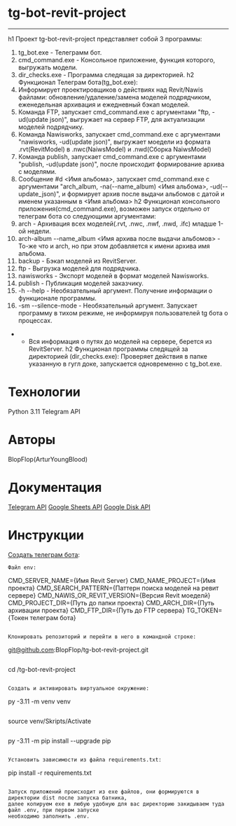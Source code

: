 # tg-bot-revit-project
---
h1 Проект tg-bot-revit-project представляет собой 3 программы:
1. tg_bot.exe - Телеграмм бот.
2. cmd_command.exe - Консольное приложение, функция которого, выгружать модели.
3. dir_checks.exe - Программа следящая за директорией.
h2 Функционал Телеграм бота(tg_bot.exe):
1. Информирует проектировщиков о действиях над Revit/Nawis файлами: обновление/удаление/замена моделей подрядчиком,
еженедельная архивация и ежедневный бэкап моделей. 
2. Команда FTP, запускает cmd_command.exe с аргументами "ftp, -ud(update json)", выгружает на сервер FTP, 
для актуализации моделей подрядчику.
3. Команда Nawisworks, запускает cmd_command.exe с аргументами "nawisworks, -ud(update json)", выгружает моедели 
из формата .rvt(RevitModel) в .nwc(NaiwsModel) и .nwd(Сборка NaiwsModel)
4. Команда publish, запускает cmd_command.exe с аргументами "publish, -ud(update json)", после происходит формирование
архива с моделями.
5. Сообщение  #d <Имя альбома>, запускает cmd_command.exe с аргументами "arch_album, -na(--name_album) <Имя альбома>, 
-ud(--update_json)", и формирует архив после выдачи альбомов с датой и именем указанным в <Имя альбома>
h2 Функционал консольного приложения(cmd_command.exe), возможен запуск отдельно от телеграм бота со следующими аргументами:
1. arch - Архивация всех моделей(.rvt, .nwc, .nwf, .nwd, .ifc) младше 1-ой недели.
2. arch-album --name_album <Имя архива после выдачи альбомов> - То-же что и arch, но при этом добавляется к имени
архива имя альбома.
3. backup - Бэкап моделей из RevitServer.
4. ftp - Выгрузка моделей для подрядчика.
5. nawisworks - Экспорт моделей в формат моделей Nawisworks.
6. publish - Публикация моделей заказчику.
7. -h --help - Необязательный аргумент. Получение информации о функционале программы.
9. -sm --silence-mode - Необязательный аргумент. Запускает программу в тихом режиме, не информируя пользователей tg бота
о процессах.
* - Вся информация о путях до моделей на сервере, берется из RevitServer.
h2 Функционал программы следящей за директорией (dir_checks.exe):
Проверяет действия в папке указанную в гугл доке, запускается одновременно с tg_bot.exe.


# Технологии
Python 3.11
Telegram API


# Авторы
BlopFlop(ArturYoungBlood)


# Документация
[Telegram API](https://docs.python-telegram-bot.org/en/v21.0.1/)
[Google Sheets API](https://developers.google.com/sheets?hl=ru)
[Google Disk API](https://developers.google.com/drive?hl=ru)


# Инструкции
[Создать телеграм бота](https://habr.com/ru/articles/442800/):
```
Файл env:

```
CMD_SERVER_NAME={Имя Revit Server}
CMD_NAME_PROJECT={Имя проекта}
CMD_SEARCH_PATTERN={Паттерн поиска моделей на ревит сервере}
CMD_NAWIS_OR_REVIT_VERSION={Версия Revit моеделй}
CMD_PROJECT_DIR={Путь до папки проекта}
CMD_ARCH_DIR={Путь архивации проекта}
CMD_FTP_DIR={Путь до FTP сервера}
TG_TOKEN={Токен телеграм бота}
```

Клонировать репозиторий и перейти в него в командной строке:

```
git@github.com:BlopFlop/tg-bot-revit-project.git
```

```
cd /tg-bot-revit-project
```

Cоздать и активировать виртуальное окружение:

```
py -3.11 -m venv venv
```

```
source venv/Skripts/Activate
```

```
py -3.11 -m pip install --upgrade pip
```

Установить зависимости из файла requirements.txt:

```
pip install -r requirements.txt
```

Запуск приложений происходит из exe файлов, они формируются в директории dist после запуска батника,
далее копируем exe в любую удобную для вас директорию закидываем туда файл .env, при первом запуске
необходимо заполнить .env.


